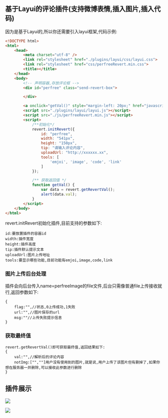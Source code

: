 ## 基于Layui的评论插件(支持微博表情,插入图片,插入代码)
因为是基于Layui的,所以你还需要引入layui框架,代码示例:
```html
<!DOCTYPE html>
<html>
	<head>
		<meta charset="utf-8" />
		<link rel="stylesheet" href="./plugins/layui/css/layui.css">
		<link rel="stylesheet" href="css/perfreeRevert.min.css">
		<title></title>
	</head>
	<body>
		<!-- 声明容器,存放评论框 -->
		<div id="perfree" class="send-revert-box">

		</div>

		<a onclick="getVal()" style="margin-left: 20px;" href="javascript:;">获取值</a>
		<script src="./plugins/layui/layui.js"></script>
		<script src="./js/perfreeRevert.min.js"></script>
		<script>
			/**初始化*/
			revert.initRevert({
				id: "perfree",
				width: "541px",
				height: "150px",
				tip: "请输入评论内容",
				uploadUrl: "http://xxxxxx.xx",
				tools: [
					'emjoi', 'image', 'code', 'link'
				]
			});

			/** 获取返回值 */
			function getVal() {
				var data = revert.getRevertVal();
				alert(data.val);
			}
		</script>
	</body>
</html>
```
revert.initRevert初始化插件,目前支持的参数如下:
```
id:要放置插件的容器id
width:插件宽度
height:插件高度
tip:插件默认提示文本
uploadUrl:图片上传地址
tools:要显示哪些功能,目前功能有emjoi,image,code,link

```
### 图片上传后台处理
插件会向后台传入name=perfreeImage的file文件,后台只需像普通file上传接收就行,返回参数如下:
```
{
	flag:"",//状态,0上传成功,1失败
	url:"",//图片保存的url
	msg:""//上传失败提示信息
}
```
### 获取最终值
```
revert.getRevertVal()即可获取最终值,返回结果如下:
{
	val:"",//解析后的评论内容
	notImg:["",""]用户没有使用到的图片,就是说,用户上传了该图片但有删掉了,如果你想在服务器一并删除,可以接收此参数进行删除
}
```
## 插件展示
[![](https://www.yinpengfei.com/group1/M00/00/02/rB802lv8yEeAGUBbAAASoI0drIA104.jpg)](https://www.yinpengfei.com/group1/M00/00/02/rB802lv8yEeAGUBbAAASoI0drIA104.jpg)

[![](https://www.yinpengfei.com/group1/M00/00/02/rB802lv8yN6AZ5JDAAGDM7wnvSg328.jpg)](https://www.yinpengfei.com/group1/M00/00/02/rB802lv8yN6AZ5JDAAGDM7wnvSg328.jpg)
